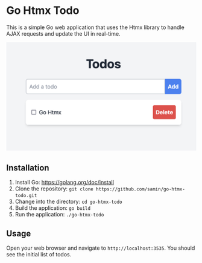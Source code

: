 # Go Htmx Todo

This is a simple Go web application that uses the Htmx library to handle AJAX requests and update the UI in real-time.

![Screenshot](screenshot.png)

## Installation

1. Install Go: https://golang.org/doc/install
2. Clone the repository: `git clone https://github.com/samin/go-htmx-todo.git`
3. Change into the directory: `cd go-htmx-todo`
4. Build the application: `go build`
5. Run the application: `./go-htmx-todo`

## Usage

Open your web browser and navigate to `http://localhost:3535`. You should see the initial list of todos.
